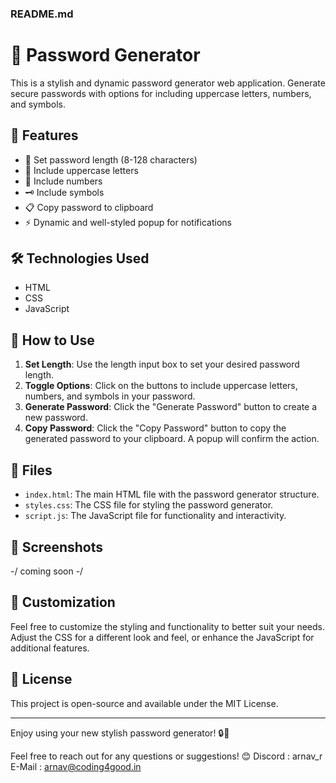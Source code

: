 ### README.md

# 🔐 Password Generator

This is a stylish and dynamic password generator web application. Generate secure passwords with options for including uppercase letters, numbers, and symbols. 

## 🌟 Features

- 📏 Set password length (8-128 characters)
- 🔡 Include uppercase letters
- 🔢 Include numbers
- 🗝️ Include symbols
- 📋 Copy password to clipboard
- ⚡ Dynamic and well-styled popup for notifications

## 🛠️ Technologies Used

- HTML
- CSS
- JavaScript

## 🚀 How to Use

1. **Set Length**: Use the length input box to set your desired password length.
2. **Toggle Options**: Click on the buttons to include uppercase letters, numbers, and symbols in your password.
3. **Generate Password**: Click the "Generate Password" button to create a new password.
4. **Copy Password**: Click the "Copy Password" button to copy the generated password to your clipboard. A popup will confirm the action.

## 📄 Files

- `index.html`: The main HTML file with the password generator structure.
- `styles.css`: The CSS file for styling the password generator.
- `script.js`: The JavaScript file for functionality and interactivity.

## 📸 Screenshots

-/ coming soon -/
## 🎨 Customization

Feel free to customize the styling and functionality to better suit your needs. Adjust the CSS for a different look and feel, or enhance the JavaScript for additional features.

## 📜 License

This project is open-source and available under the MIT License.

---

Enjoy using your new stylish password generator! 🔒🔑


Feel free to reach out for any questions or suggestions! 😊
Discord : arnav_r
E-Mail : arnav@coding4good.in